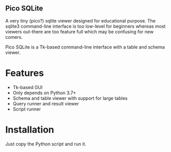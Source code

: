 Pico SQLite
------------

A very tiny (pico?) sqlite viewer designed for educational
purpose. The sqlite3 command-line interface is too low-level for
beginners whereas most viewers out-there are too feature full which
may be confusing for new comers.

Pico SQLite is a Tk-based command-line interface with a table and
schema viewer.

# Features
- Tk-based GUI
- Only depends on Python 3.7+
- Schema and table viewer with support for large tables
- Query runner and result viewer
- Script runner

# Installation

Just copy the Python script and run it.
